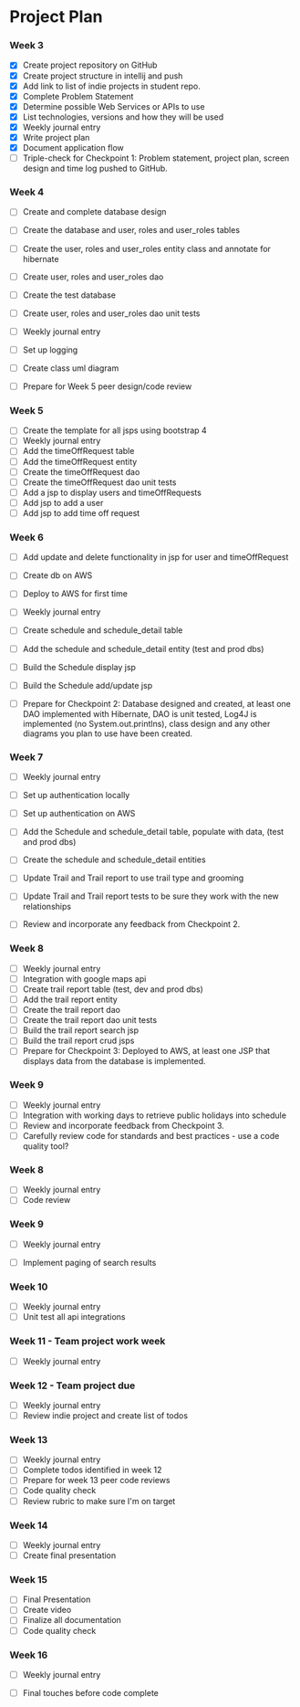 # Project Plan

### Week 3
- [x] Create project repository on GitHub
- [x] Create project structure in intellij and push
- [x] Add link to list of indie projects in student repo.
- [x] Complete Problem Statement
- [x] Determine possible Web Services or APIs to use
- [x] List technologies, versions and how they will be used
- [x] Weekly journal entry
- [x] Write project plan
- [x] Document application flow 
- [ ] Triple-check for Checkpoint 1: Problem statement, project plan, screen design and time log pushed to GitHub. 

### Week 4
- [ ] Create and complete database design
- [ ] Create the database and user, roles and user_roles tables
- [ ] Create the user, roles and user_roles entity class and annotate for hibernate
- [ ] Create user, roles and user_roles dao
- [ ] Create the test database
- [ ] Create user, roles and user_roles dao unit tests
- [ ] Weekly journal entry
- [ ] Set up logging
- [ ] Create class uml diagram
- [ ] Prepare for Week 5 peer design/code review


### Week 5
- [ ] Create the template for all jsps using bootstrap 4
- [ ] Weekly journal entry
- [ ] Add the timeOffRequest table
- [ ] Add the timeOffRequest entity
- [ ] Create the timeOffRequest dao
- [ ] Create the timeOffRequest dao unit tests
- [ ] Add a jsp to display users and timeOffRequests
- [ ] Add jsp to add a user
- [ ] Add jsp to add time off request

### Week 6
- [ ] Add update and delete functionality in jsp for user and timeOffRequest
- [ ] Create db on AWS
- [ ] Deploy to AWS for first time
- [ ] Weekly journal entry
- [ ] Create schedule and schedule_detail table
- [ ] Add the schedule and schedule_detail entity (test and prod dbs)
- [ ] Build the Schedule display jsp
- [ ] Build the Schedule add/update jsp
- [ ] Prepare for Checkpoint 2: Database designed and created, at least one DAO 
implemented with Hibernate, DAO is unit tested, Log4J is implemented (no System.out.printlns), class design and any other diagrams you plan to use have been created. 


### Week 7

- [ ] Weekly journal entry
- [ ] Set up authentication locally
- [ ] Set up authentication on AWS
- [ ] Add the Schedule and schedule_detail table, populate with data, (test and prod dbs)
- [ ] Create the schedule and schedule_detail entities
- [ ] Update Trail and Trail report to use trail type and grooming
- [ ] Update Trail and Trail report tests to be sure they work with the new relationships
- [ ] Review and incorporate any feedback from Checkpoint 2.


### Week 8

- [ ] Weekly journal entry
- [ ] Integration with google maps api
- [ ] Create trail report table (test, dev and prod dbs)
- [ ] Add the trail report entity
- [ ] Create the trail report dao
- [ ] Create the trail report dao unit tests
- [ ] Build the trail report search jsp
- [ ] Build the trail report crud jsps
- [ ] Prepare for Checkpoint 3: Deployed to AWS, at least one JSP that displays data from the database is implemented. 

### Week 9
- [ ] Weekly journal entry
- [ ] Integration with working days to retrieve public holidays into schedule
- [ ] Review and incorporate feedback from Checkpoint 3.
- [ ] Carefully review code for standards and best practices - use a code quality tool? 

### Week 8
- [ ] Weekly journal entry
- [ ] Code review

### Week 9
- [ ] Weekly journal entry
- [ ] Implement paging of search results


### Week 10
- [ ] Weekly journal entry
- [ ] Unit test all api integrations

### Week 11 - Team project work week
- [ ] Weekly journal entry

### Week 12 - Team project due
- [ ] Weekly journal entry
- [ ] Review indie project and create list of todos

### Week 13
- [ ] Weekly journal entry
- [ ] Complete todos identified in week 12
- [ ] Prepare for week 13 peer code reviews
- [ ] Code quality check
- [ ] Review rubric to make sure I'm on target

### Week 14
- [ ] Weekly journal entry
- [ ] Create final presentation

### Week 15
- [ ] Final Presentation
- [ ] Create video
- [ ] Finalize all documentation
- [ ] Code quality check

### Week 16
- [ ] Weekly journal entry
- [ ] Final touches before code complete

